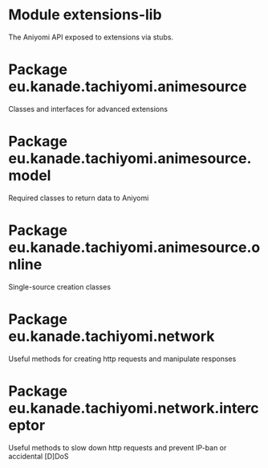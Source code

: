 # Module extensions-lib
The Aniyomi API exposed to extensions via stubs.

# Package eu.kanade.tachiyomi.animesource
Classes and interfaces for advanced extensions

# Package eu.kanade.tachiyomi.animesource.model
Required classes to return data to Aniyomi

# Package eu.kanade.tachiyomi.animesource.online
Single-source creation classes

# Package eu.kanade.tachiyomi.network
Useful methods for creating http requests and manipulate responses

# Package eu.kanade.tachiyomi.network.interceptor
Useful methods to slow down http requests and prevent IP-ban or accidental [D]DoS

